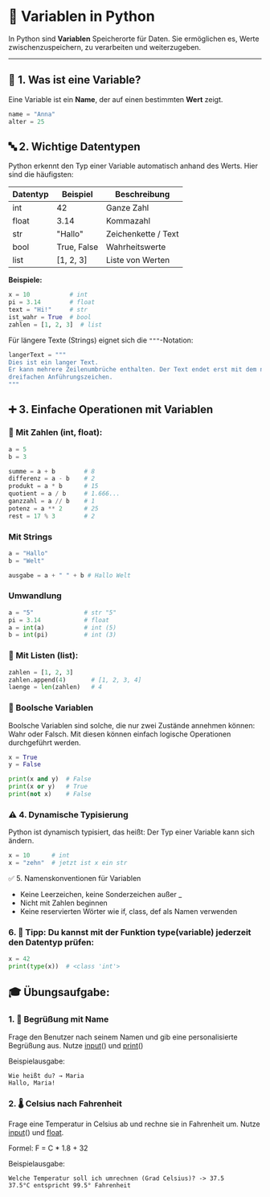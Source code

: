 # 🧠 Variablen in Python

In Python sind **Variablen** Speicherorte für Daten. Sie ermöglichen es, Werte zwischenzuspeichern, zu verarbeiten und weiterzugeben.

---

## 📝 1. Was ist eine Variable?

Eine Variable ist ein **Name**, der auf einen bestimmten **Wert** zeigt.

```python
name = "Anna"
alter = 25
```
 
## 🔤 2. Wichtige Datentypen

Python erkennt den Typ einer Variable automatisch anhand des Werts. Hier sind die häufigsten:

Datentyp | Beispiel | Beschreibung 
-- | -- | ---
int | 42 | Ganze Zahl 
float | 3.14 | Kommazahl 
str | "Hallo" | Zeichenkette / Text 
bool | True, False | Wahrheitswerte 
list | [1, 2, 3] | Liste von Werten 

**Beispiele:**
```python
x = 10           # int
pi = 3.14        # float
text = "Hi!"     # str
ist_wahr = True  # bool
zahlen = [1, 2, 3]  # list
```

Für längere Texte (Strings) eignet sich die `"""`-Notation:

```python
langerText = """
Dies ist ein langer Text. 
Er kann mehrere Zeilenumbrüche enthalten. Der Text endet erst mit dem nächsten
dreifachen Anführungszeichen. 
"""
```


## ➕ 3. Einfache Operationen mit Variablen
### 🔢 Mit Zahlen (int, float):
```python
a = 5
b = 3

summe = a + b        # 8
differenz = a - b    # 2
produkt = a * b      # 15
quotient = a / b     # 1.666...
ganzzahl = a // b    # 1
potenz = a ** 2      # 25
rest = 17 % 3        # 2
```

### Mit Strings
```python
a = "Hallo"
b = "Welt"

ausgabe = a + " " + b # Hallo Welt
```

### Umwandlung 
```python
a = "5"              # str "5"
pi = 3.14            # float
a = int(a)           # int (5)
b = int(pi)          # int (3)
```

### 📏 Mit Listen (list):
```python
zahlen = [1, 2, 3]
zahlen.append(4)       # [1, 2, 3, 4]
laenge = len(zahlen)   # 4
```

### 🎯 Boolsche Variablen
Boolsche Variablen sind solche, die nur zwei Zustände annehmen können: Wahr oder Falsch. Mit diesen können einfach logische Operationen durchgeführt werden.

```python
x = True
y = False

print(x and y)  # False
print(x or y)   # True
print(not x)    # False
```

### ⚠️ 4. Dynamische Typisierung
Python ist dynamisch typisiert, das heißt: Der Typ einer Variable kann sich ändern.
```python
x = 10      # int
x = "zehn"  # jetzt ist x ein str
```

✅ 5. Namenskonventionen für Variablen
* Keine Leerzeichen, keine Sonderzeichen außer _
* Nicht mit Zahlen beginnen
* Keine reservierten Wörter wie if, class, def als Namen verwenden

### 6. 🧠 Tipp: Du kannst mit der Funktion type(variable) jederzeit den Datentyp prüfen:
```python
x = 42
print(type(x))  # <class 'int'>
```

## 🎓 Übungsaufgabe:
### 1. 📌 Begrüßung mit Name
Frage den Benutzer nach seinem Namen und gib eine personalisierte Begrüßung aus.
 Nutze [input](https://www.w3schools.com/python/ref_func_input.asp)() und [print](https://www.w3schools.com/python/ref_func_print.asp)()

Beispielausgabe:

    Wie heißt du? → Maria
    Hallo, Maria!

### 2. 🌡️ Celsius nach Fahrenheit
Frage eine Temperatur in Celsius ab und rechne sie in Fahrenheit um.
Nutze [input](https://www.w3schools.com/python/ref_func_input.asp)() und [float](https://www.w3schools.com/python/ref_func_float.asp).

Formel: F = C * 1.8 + 32    

Beispielausgabe:

    Welche Temperatur soll ich umrechnen (Grad Celsius)? -> 37.5
    37.5°C entspricht 99.5° Fahrenheit